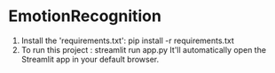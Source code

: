 # EmotionRecognition
1. Install the 'requirements.txt':
   pip install -r requirements.txt
2. To run this project :
   streamlit run app.py
It'll automatically open the Streamlit app in your default browser.